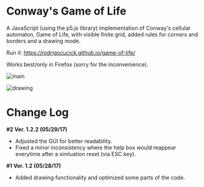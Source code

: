 # Conway's Game of Life

A JavaScript (using the p5.js library) implementation of Conway's cellular automaton, Game of Life, with visible finite grid, added rules for corners and borders and a drawing mode.

Run it: https://rodrigocucick.github.io/game-of-life/

Works best/only in Firefox (sorry for the inconvenience).

![main](https://user-images.githubusercontent.com/16089829/33093560-733d1b56-cee4-11e7-9f5f-93d729971f03.jpg)

![drawing](https://user-images.githubusercontent.com/16089829/33093561-73590be0-cee4-11e7-8ddb-156ca930b4a1.jpg)

# Change Log

**#2 Ver. 1.2.2 (05/29/17)** 
* Adjusted the GUI for better readability.
* Fixed a minor inconsistency where the help box would reappear everytime after a simluation reset (via ESC key).

**#1 Ver. 1.2 (05/28/17)** 
* Added drawing functionality and optimized some parts of the code.
